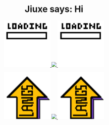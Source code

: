 <h1 align="center">
  Jiuxe says: Hi
</h1>
  
<p align="center">
  <a href="https://github.com/Jiuxe">
    <img width="150" src="loading_gif.gif">
    <img src="https://github-readme-stats.vercel.app/api?username=Jiuxe&hide_border=true&show_icons=true&text_color=A349A4&bg_color=0000&custom_title=Jiuxe Stast">
    <img width="150" src="loading_gif.gif">
  </a>
</p>

<p align="center">
  <img width="150" src="lang_up.gif">
  <a href="https://github.com/Jiuxe"><img src="https://github-readme-stats.vercel.app/api/top-langs/?username=Jiuxe&hide_border=true&show_icons=true&text_color=A349A4&bg_color=0000&custom_title=Langs Level">
  </a>
  <img width="150" src="lang_up.gif">
</p>

<!--
**Jiuxe/Jiuxe** is a ✨ _special_ ✨ repository because its `README.md` (this file) appears on your GitHub profile.

Here are some ideas to get you started:

- 🔭 I’m currently working on ...
- 🌱 I’m currently learning ...
- 👯 I’m looking to collaborate on ...
- 🤔 I’m looking for help with ...
- 💬 Ask me about ...
- 📫 How to reach me: ...
- 😄 Pronouns: ...
- ⚡ Fun fact: ...
-->
